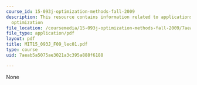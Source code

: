 ```yaml
---
course_id: 15-093j-optimization-methods-fall-2009
description: This resource contains information related to applications of linear
  optimization
file_location: /coursemedia/15-093j-optimization-methods-fall-2009/7aeab5a5075ae3021a3c395a888f6188_MIT15_093J_F09_lec01.pdf
file_type: application/pdf
layout: pdf
title: MIT15_093J_F09_lec01.pdf
type: course
uid: 7aeab5a5075ae3021a3c395a888f6188

---
```

None